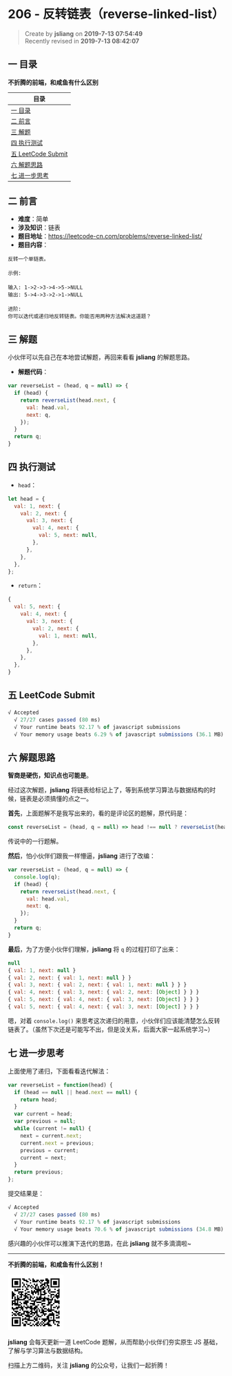 206 - 反转链表（reverse-linked-list）
===

> Create by **jsliang** on **2019-7-13 07:54:49**  
> Recently revised in **2019-7-13 08:42:07**

## <a name="chapter-one" id="chapter-one">一 目录</a>

**不折腾的前端，和咸鱼有什么区别**

| 目录 |
| --- | 
| [一 目录](#chapter-one) | 
| [二 前言](#chapter-two) |
| [三 解题](#chapter-three) |
| [四 执行测试](#chapter-four) |
| [五 LeetCode Submit](#chapter-five) |
| [六 解题思路](#chapter-six) |
| [七 进一步思考](#chapter-seven) |

## <a name="chapter-two" id="chapter-two">二 前言</a>



* **难度**：简单
* **涉及知识**：链表
* **题目地址**：https://leetcode-cn.com/problems/reverse-linked-list/
* **题目内容**：

```
反转一个单链表。

示例:

输入: 1->2->3->4->5->NULL
输出: 5->4->3->2->1->NULL

进阶:
你可以迭代或递归地反转链表。你能否用两种方法解决这道题？
```

## <a name="chapter-three" id="chapter-three">三 解题</a>



小伙伴可以先自己在本地尝试解题，再回来看看 **jsliang** 的解题思路。

* **解题代码**：

```js
var reverseList = (head, q = null) => {
  if (head) {
    return reverseList(head.next, {
      val: head.val,
      next: q,
    });
  }
  return q;
}
```

## <a name="chapter-four" id="chapter-four">四 执行测试</a>



* `head`：

```js
let head = {
  val: 1, next: {
    val: 2, next: {
      val: 3, next: {
        val: 4, next: {
          val: 5, next: null,
        },
      },
    },
  },
};
```

* `return`：

```js
{
  val: 5, next: {
    val: 4, next: {
      val: 3, next: {
        val: 2, next: {
          val: 1, next: null,
        },
      },
    },
  },
}
```

## <a name="chapter-five" id="chapter-five">五 LeetCode Submit</a>



```js
√ Accepted
  √ 27/27 cases passed (80 ms)
  √ Your runtime beats 92.17 % of javascript submissions
  √ Your memory usage beats 6.29 % of javascript submissions (36.1 MB)
```

## <a name="chapter-six" id="chapter-six">六 解题思路</a>



**智商是硬伤，知识点也可能是**。

经过这次解题，**jsliang** 将链表给标记上了，等到系统学习算法与数据结构的时候，链表是必须搞懂的点之一。

**首先**，上面题解不是我写出来的，看的是评论区的题解，原代码是：

```js
const reverseList = (head, q = null) => head !== null ? reverseList(head.next, { val: head.val, next: q }) : q;
```

传说中的一行题解。

**然后**，怕小伙伴们跟我一样懵逼，**jsliang** 进行了改编：

```js
var reverseList = (head, q = null) => {
  console.log(q);
  if (head) {
    return reverseList(head.next, {
      val: head.val,
      next: q,
    });
  }
  return q;
}
```

**最后**，为了方便小伙伴们理解，**jsliang** 将 `q` 的过程打印了出来：

```js
null
{ val: 1, next: null }
{ val: 2, next: { val: 1, next: null } }
{ val: 3, next: { val: 2, next: { val: 1, next: null } } }
{ val: 4, next: { val: 3, next: { val: 2, next: [Object] } } }
{ val: 5, next: { val: 4, next: { val: 3, next: [Object] } } }
{ val: 5, next: { val: 4, next: { val: 3, next: [Object] } } }
```

嗯，对着 `console.log()` 来思考这次递归的用意，小伙伴们应该能清楚怎么反转链表了。（虽然下次还是可能写不出，但是没关系，后面大家一起系统学习~）

## <a name="chapter-seven" id="chapter-seven">七 进一步思考</a>



上面使用了递归，下面看看迭代解法：

```js
var reverseList = function(head) {
  if (head == null || head.next == null) {
    return head;
  }
  var current = head;
  var previous = null;
  while (current != null) {
    next = current.next;
    current.next = previous;
    previous = current;
    current = next;
  }
  return previous;
};
```

提交结果是：

```js
√ Accepted
  √ 27/27 cases passed (80 ms)
  √ Your runtime beats 92.17 % of javascript submissions
  √ Your memory usage beats 70.6 % of javascript submissions (34.8 MB)
```

感兴趣的小伙伴可以推演下迭代的思路，在此 **jsliang** 就不多滴滴啦~

---

**不折腾的前端，和咸鱼有什么区别！**

![图](../../../public-repertory/img/z-small-wechat-public-address.jpg)

**jsliang** 会每天更新一道 LeetCode 题解，从而帮助小伙伴们夯实原生 JS 基础，了解与学习算法与数据结构。

扫描上方二维码，关注 **jsliang** 的公众号，让我们一起折腾！

